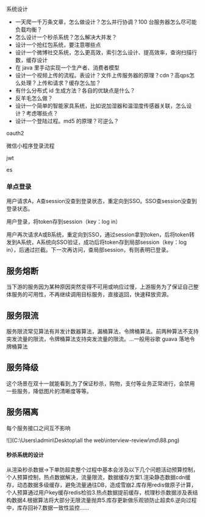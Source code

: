 系统设计

- 一天爬一千万条文章，怎么做设计？怎么并行协调？100 台服务器怎么尽可能负载均衡？ 
- 怎么设计一个秒杀系统？怎么解决大并发？ 
- 设计一个抢红包系统，要注意哪些点 
- 设计一个微博社交系统，怎么更高效，索引怎么设计、提高效率，查询扫描行数，缓存设计 
- 在 java 里手动实现一个生产者、消费者模型 
- 设计一个视频上传的流程。表设计？文件上传服务器的原理？cdn？高qps怎么处理？上传和请求？缓存怎么加？ 
- 有什么分布式 id 生成方法？各自的优缺点是什么？ 
- 反羊毛怎么做？ 
- 设计一个简单的智能家具系统，比如说加湿器和温湿度传感器关联，怎么设计？考虑哪些点？ 
- 设计一个登陆过程。md5 的原理？可逆么？



oauth2

微信小程序登录流程

jwt

es

### 单点登录

用户请求A，A查session没查到登录状态，重定向到SSO。SSO查session没查到登录状态。

用户登录，将token存到session（key：log in）

用户再次请求A或B系统，重定向到SSO，通过session拿到token，后将token转发到A系统，A系统向SSO验证，成功后将token存到局部session（key：log in），后通过拦截。下一次再访问，查局部session，有则表明已登录。

## 服务熔断

当下游的服务因为某种原因突然变得不可用或响应过慢，上游服务为了保证自己整体服务的可用性，不再继续调用目标服务，直接返回，快速释放资源。

## 服务限流

服务限流常见算法有并发计数器算法，漏桶算法，令牌桶算法。前两种算法不支持突发流量的限流，令牌桶算法支持突发流量的限流。…一般用谷歌 guava 落地令牌桶算法

## 服务降级

这个场景在双十一就能看到,为了保证秒杀，购物，支付等业务正常进行，会禁用一些服务，降低图片的清晰度等等。

## 服务隔离

每个服务接口之间互不影响

![](C:\Users\admin\Desktop\all the web\interview-review\md\88.png)

#### 秒杀系统的设计

从渲染秒杀数据->下单防超卖整个过程中基本会涉及以下几个问题活动预算控制，个人预算控制，热点数据解决，流量限流，数据缓存方案1.渲染静态数据cdn缓存，动态数据多级缓存，避免流量通往DB，造成雪崩2.库存用redis做原子计算，个人预算通过用户key缓存redis检验3.热点数据提前缓存，梳理秒杀数据涉及表结构数据4.根据算法将大部分无限流量抛弃5.库存更新做乐观锁防止超卖6.逆向过程中，库存回补7.数据一致性监控......







